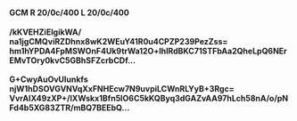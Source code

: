 #### GCM R 20/0c/400 L 20/0c/400
**/kKVEHZiEIgikWA/**<br/>**na1jgCMQviRZDhnx8wK2WEuY41R0u4CPZP239PezZss=**<br/>**hm1hYPDA4FpMSWOnF4Uk9trWa12O+lhlRdBKC71STFbAa2QheLpQ6NErEMvTOry0kvC5GBhSFZcrbCDf...**<br/><br/>
**G+CwyAuOvUIunkfs**<br/>**njW1hDSOVGVNVqXxFNHEcw7N9uvpiLCWnRLYyB+3Rgc=**<br/>**VvrAIX49zXP+/lXWskx1Bfn5IO6C5kKQByq3dGAZvAA97hLch58nA/o/pNFd4b5XG83ZTR/mBQ7BEEbQ...**